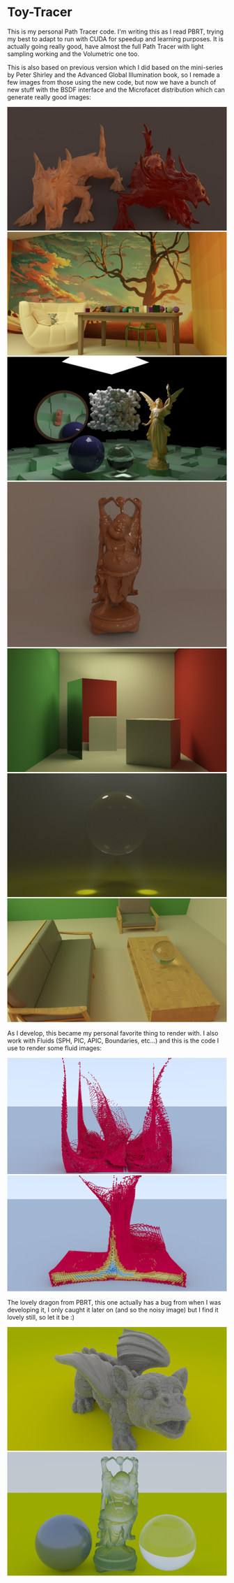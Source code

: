# Toy-Tracer
This is my personal Path Tracer code. I'm writing this as I read PBRT, trying my best to adapt to run with CUDA for speedup and learning purposes.
It is actually going really good, have almost the full Path Tracer with light sampling working and the Volumetric one too.

This is also based on previous version which I did based on the mini-series by Peter Shirley and the Advanced Global Illumination book,
so I remade a few images from those using the new code, but now we have a bunch of new stuff with the BSDF interface and the Microfacet distribution which can generate really good images:

![Alt text](/images/sssdragon.png)
![Alt text](/images/room.png)
![Alt text](/images/scene0.png)
![Alt text](/images/budda_sub.png)
![Alt text](/images/cornell.png)
![Alt text](/images/vol_caustic.png)
![Alt text](/images/room2.png)

As I develop, this became my personal favorite thing to render with. I also work with Fluids (SPH, PIC, APIC, Boundaries, etc...)
and this is the code I use to render some fluid images:

![Alt text](/images/quad_dam_80.png)
![Alt text](/images/fluid_scene1.png)

The lovely dragon from PBRT, this one actually has a bug from when I was developing it, I only caught it later on (and so the noisy image) but I find
it lovely still, so let it be :)

![Alt text](/images/dragon2.png)
![Alt text](/images/glassmicro.png)
